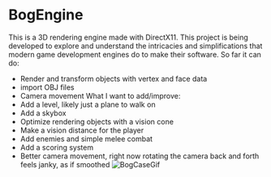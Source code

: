 # BogEngine
This is a 3D rendering engine made with DirectX11. This project is being developed to explore and understand the intricacies and simplifications that modern game development engines do to make their software. So far it can do:
- Render and transform objects with vertex and face data
- import OBJ files
- Camera movement
What I want to add/improve:
- Add a level, likely just a plane to walk on
- Add a skybox
- Optimize rendering objects with a vision cone
- Make a vision distance for the player
- Add enemies and simple melee combat
- Add a scoring system
- Better camera movement, right now rotating the camera back and forth feels janky, as if smoothed 
![BogCaseGif](https://github.com/user-attachments/assets/2f1a5435-7cd6-40cb-9a4f-aec10440379f)

